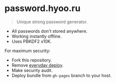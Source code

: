 # password.hyoo.ru

> Unique strong password generator.

- All passwords don't stored anywhere.
- Working instantly offline.
- Uses PBKDF2 x10K.

For maximum security:

- Fork this repository.
- Remove [everyday deploy](.github/workflows/hyoo_password.yml#L10).
- Make security audit.
- Deploy bundle from `gh-pages` branch to your host.
